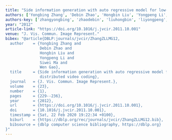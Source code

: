 ```yaml
---
title: "Side information generation with auto regressive model for low-delay distributed video coding"
authors: ['Yongbing Zhang', 'Debin Zhao', 'Hongbin Liu', 'Yongpeng Li', 'Siwei Ma', 'Wen Gao 0001']
authors-key: ['zhangyongbing', 'zhaodebin', 'liuhongbin', 'liyongpeng', 'masiwei', 'gaowen']
year: "2012"
article-link: "https://doi.org/10.1016/j.jvcir.2011.10.001"
venue: "J. Vis. Commun. Image Represent."
bibex: "@article{DBLP:journals/jvcir/ZhangZLLMG12,
  author    = {Yongbing Zhang and
               Debin Zhao and
               Hongbin Liu and
               Yongpeng Li and
               Siwei Ma and
               Wen Gao},
  title     = {Side information generation with auto regressive model for low-delay
               distributed video coding},
  journal   = {J. Vis. Commun. Image Represent.},
  volume    = {23},
  number    = {1},
  pages     = {229--236},
  year      = {2012},
  url       = {https://doi.org/10.1016/j.jvcir.2011.10.001},
  doi       = {10.1016/j.jvcir.2011.10.001},
  timestamp = {Sat, 22 Feb 2020 19:22:34 +0100},
  biburl    = {https://dblp.org/rec/journals/jvcir/ZhangZLLMG12.bib},
  bibsource = {dblp computer science bibliography, https://dblp.org}
}"
---
```

